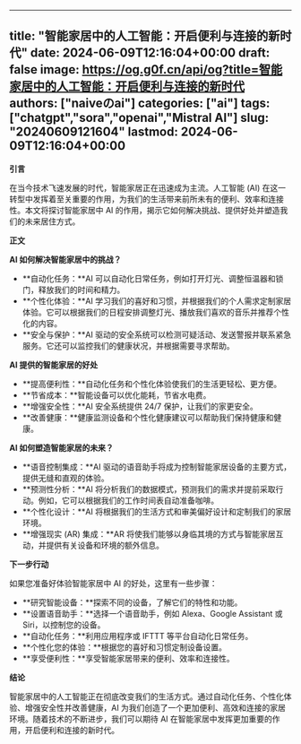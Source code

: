 
---
title: "智能家居中的人工智能：开启便利与连接的新时代"
date: 2024-06-09T12:16:04+00:00
draft: false
image: https://og.g0f.cn/api/og?title=智能家居中的人工智能：开启便利与连接的新时代
authors: ["naiveのai"]
categories: ["ai"]
tags: ["chatgpt","sora","openai","Mistral AI"]
slug: "20240609121604"
lastmod: 2024-06-09T12:16:04+00:00
---
**引言**

在当今技术飞速发展的时代，智能家居正在迅速成为主流。人工智能 (AI) 在这一转型中发挥着至关重要的作用，为我们的生活带来前所未有的便利、效率和连接性。本文将探讨智能家居中 AI 的作用，揭示它如何解决挑战、提供好处并塑造我们的未来居住方式。

**正文**

**AI 如何解决智能家居中的挑战？**

* **自动化任务：**AI 可以自动化日常任务，例如打开灯光、调整恒温器和锁门，释放我们的时间和精力。
* **个性化体验：**AI 学习我们的喜好和习惯，并根据我们的个人需求定制家居体验。它可以根据我们的日程安排调整灯光、播放我们喜欢的音乐并推荐个性化的内容。
* **安全与保护：**AI 驱动的安全系统可以检测可疑活动、发送警报并联系紧急服务。它还可以监控我们的健康状况，并根据需要寻求帮助。

**AI 提供的智能家居的好处**

* **提高便利性：**自动化任务和个性化体验使我们的生活更轻松、更方便。
* **节省成本：**智能设备可以优化能耗，节省水电费。
* **增强安全性：**AI 安全系统提供 24/7 保护，让我们的家更安全。
* **改善健康：**健康监测设备和个性化健康建议可以帮助我们保持健康和健康。

**AI 如何塑造智能家居的未来？**

* **语音控制集成：**AI 驱动的语音助手将成为控制智能家居设备的主要方式，提供无缝和直观的体验。
* **预测性分析：**AI 将分析我们的数据模式，预测我们的需求并提前采取行动。例如，它可以根据我们的工作时间表自动准备咖啡。
* **个性化设计：**AI 将根据我们的生活方式和审美偏好设计和定制我们的家居环境。
* **增强现实 (AR) 集成：**AR 将使我们能够以身临其境的方式与智能家居互动，并提供有关设备和环境的额外信息。

**下一步行动**

如果您准备好体验智能家居中 AI 的好处，这里有一些步骤：

* **研究智能设备：**探索不同的设备，了解它们的特性和功能。
* **设置语音助手：**选择一个语音助手，例如 Alexa、Google Assistant 或 Siri，以控制您的设备。
* **自动化任务：**利用应用程序或 IFTTT 等平台自动化日常任务。
* **个性化您的体验：**根据您的喜好和习惯定制设备设置。
* **享受便利性：**享受智能家居带来的便利、效率和连接性。

**结论**

智能家居中的人工智能正在彻底改变我们的生活方式。通过自动化任务、个性化体验、增强安全性并改善健康，AI 为我们创造了一个更加便利、高效和连接的家居环境。随着技术的不断进步，我们可以期待 AI 在智能家居中发挥更加重要的作用，开启便利和连接的新时代。